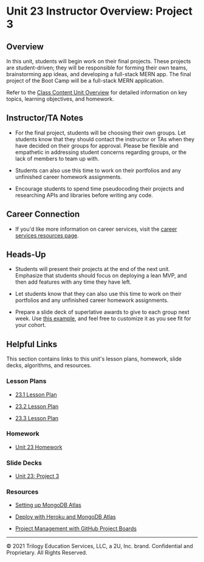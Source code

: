 # Unit 23 Instructor Overview: Project 3

## Overview

In this unit, students will begin work on their final projects. These projects are student-driven; they will be responsible for forming their own teams, brainstorming app ideas, and developing a full-stack MERN app. The final project of the Boot Camp will be a full-stack MERN application.

Refer to the [Class Content Unit Overview](../../../01-Class-Content/23-Project-3/README.md) for detailed information on key topics, learning objectives, and homework.

## Instructor/TA Notes

* For the final project, students will be choosing their own groups. Let students know that they should contact the instructor or TAs when they have decided on their groups for approval. Please be flexible and empathetic in addressing student concerns regarding groups, or the lack of members to team up with.

* Students can also use this time to work on their portfolios and any unfinished career homework assignments.

* Encourage students to spend time pseudocoding their projects and researching APIs and libraries before writing any code.

## Career Connection

* If you'd like more information on career services, visit the [career services resources page](https://careernetwork.2u.com/?utm_medium=Academics&utm_source=boot_camp/).

## Heads-Up

* Students will present their projects at the end of the next unit. Emphasize that students should focus on deploying a lean MVP, and then add features with any time they have left.

* Let students know that they can also use this time to work on their portfolios and any unfinished career homework assignments.

* Prepare a slide deck of superlative awards to give to each group next week. Use [this example](https://docs.google.com/presentation/d/1QlPJhHnHvLLtKheKl4opm7tibkjjALZeAzwVvZdJDO0/edit?usp=sharing), and feel free to customize it as you see fit for your cohort.

## Helpful Links

This section contains links to this unit's lesson plans, homework, slide decks, algorithms, and resources.

### Lesson Plans

* [23.1 Lesson Plan](./01-Day/23.1-LESSON-PLAN.md)

* [23.2 Lesson Plan](./02-Day/23.2-LESSON-PLAN.md)
  
* [23.3 Lesson Plan](./03-Day/23.3-LESSON-PLAN.md)

### Homework

* [Unit 23 Homework](../../../01-Class-Content/23-Project-3/02-Homework/README.md)

### Slide Decks

* [Unit 23: Project 3](https://docs.google.com/presentation/d/1J0mGF93xbfAXJigu__PFhdepQ8eIDI0ADBKG1zHmD34/edit#slide=id.g4831362597_2_495)

### Resources

* [Setting up MongoDB Atlas](https://coding-boot-camp.github.io/full-stack/mongodb/how-to-set-up-mongodb-atlas)

* [Deploy with Heroku and MongoDB Atlas](https://coding-boot-camp.github.io/full-stack/mongodb/deploy-with-heroku-and-mongodb-atlas)

* [Project Management with GitHub Project Boards](https://docs.github.com/en/github/managing-your-work-on-github/about-project-boards)

---
© 2021 Trilogy Education Services, LLC, a 2U, Inc. brand. Confidential and Proprietary. All Rights Reserved.
